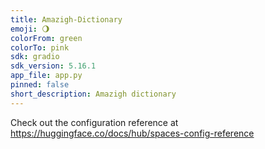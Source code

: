 ```yaml
---
title: Amazigh-Dictionary
emoji: 🌖
colorFrom: green
colorTo: pink
sdk: gradio
sdk_version: 5.16.1
app_file: app.py
pinned: false
short_description: Amazigh dictionary
---
```


Check out the configuration reference at https://huggingface.co/docs/hub/spaces-config-reference